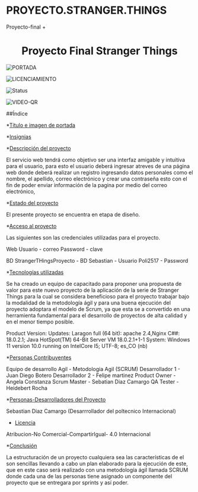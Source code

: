 # PROYECTO.STRANGER.THINGS
 Proyecto-final
+<h1 align="center"> Proyecto Final Stranger Things </h1>

![PORTADA](https://user-images.githubusercontent.com/113159590/191598121-0e226044-3db3-45d1-80b4-07c28ffb828d.png)

![LICENCIAMIENTO](https://user-images.githubusercontent.com/113159590/191598243-a04147f2-94e0-4f22-b7fa-d581f3895c59.png)

![Status](https://user-images.githubusercontent.com/113159590/191598359-be927ae0-a2fb-46cc-9698-493a20967c89.png)

![VIDEO-QR](https://user-images.githubusercontent.com/113159590/191610242-c094055f-b556-4c01-b4fc-a17b7a8062b1.png)


##Índice

*[Título e imagen de portada](#Título-e-imagen-de-portada)

*[Insignias](#insignias)

*[Descripción del proyecto](#descripción-del-proyecto)

El servicio web tendrá como objetivo ser una interfaz amigable y intuitiva para el usuario, para esto el usuario deberá ingresar atreves de una página web donde deberá realizar un registro ingresando datos personales como el nombre, el apellido, correo electrónico y crear una contraseña esto con el fin de poder enviar información de la pagina por medio del correo electrónico,

*[Estado del proyecto](#Estado-del-proyecto)

El presente proyecto se encuentra en etapa de diseño.



*[Acceso al proyecto](#acceso-proyecto)

Las siguientes son las credenciales utilizadas para el proyecto.

Web
   Usuario - correo
   Password - clave
   
BD
  StrangerTHingsProyecto - BD
  Sebastian - Usuario
  Poli2517 - Password
  
*[Tecnologías utilizadas](#tecnologías-utilizadas)

Se ha creado un equipo de capacitado para proponer una propuesta de valor para este nuevo proyecto de la aplicación de la serie de Stranger Things para la cual se considera beneficioso para el proyecto trabajar bajo la modalidad de la metodología ágil y para una buena ejecución del proyecto adoptara el modelo de Scrum, ya que esta se a convertido en una herramienta fundamental para el desarrollo de proyectos de alta calidad y en el menor tiempo posible.

Product Version: 
Updates: Laragon full (64 bit): apache 2.4,Nginx
C##: 18.0.2.1; Java HotSpot(TM) 64-Bit Server VM 18.0.2.1+1-1
System: Windows 11 version 10.0 running on IntelCore I5; UTF-8; es_CO (nb)

*[Personas Contribuyentes](#personas-contribuyentes)

Equipo de desarrollo Agil  - Metodologia Agil (SCRUM)
Desarrollador 1            - Juan Diego Botero
Desarrollador 2            - Felipe martinez
Product Owner              - Angela Constanza
Scrum Master               - Sebatian Diaz Camargo
QA Tester                  - Heidebert Rocha

*[Personas-Desarrolladores del Proyecto](#personas-desarrolladores)

Sebastian Diaz Camargo (Desarrrollador del poltecnico Internacional)

* [Licencia](#licencia)

Atribucion-No Comercial-CompartirIgual- 4.0 Internacional

*[Conclusión](#conclusión)

La estructuración de un proyecto cualquiera sea las características de el son sencillas llevando a cabo un plan elaborado para la ejecución de este, que en este caso será realizado con una metodología ágil llamada SCRUM donde cada una de las personas tiene asignado un componente del proyecto que se entregara por sprints y así poder.
